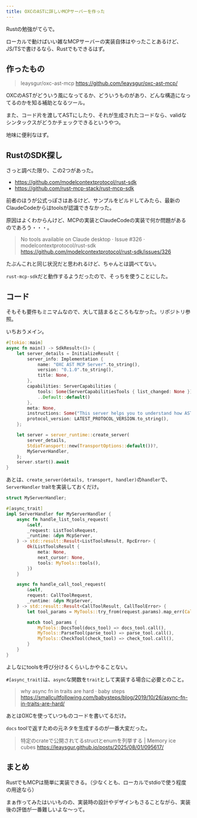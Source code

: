 ```yaml
---
title: OXCのASTに詳しいMCPサーバーを作った
---
```


Rustの勉強がてらで。

ローカルで動けばいい雑なMCPサーバーの実装自体はやったことあるけど、JS/TSで書けるなら、Rustでもできるはず。

## 作ったもの

> leaysgur/oxc-ast-mcp
> https://github.com/leaysgur/oxc-ast-mcp/

OXCのASTがどういう風になってるか、どういうものがあり、どんな構造になってるのかを知る補助となるツール。

また、コード片を渡してASTにしたり、それが生成されたコードなら、validなシンタックスがどうかチェックできるというやつ。

地味に便利なはず。

## RustのSDK探し

さっと調べた限り、この2つがあった。

- https://github.com/modelcontextprotocol/rust-sdk
- https://github.com/rust-mcp-stack/rust-mcp-sdk

前者のほうが公式っぽさはあるけど、サンプルをビルドしてみたら、最新のClaudeCodeからはtoolsが認識できなかった。

原因はよくわからんけど、MCPの実装とClaudeCodeの実装で何か問題があるのであろう・・・。

> No tools available on Claude desktop · Issue #326 · modelcontextprotocol/rust-sdk
> https://github.com/modelcontextprotocol/rust-sdk/issues/326

たぶんこれと同じ状況だと思われるけど、ちゃんとは調べてない。

`rust-mcp-sdk`だと動作するようだったので、そっちを使うことにした。

## コード

そもそも要件もミニマムなので、大して詰まるところもなかった。リポジトリ参照。

いちおうメイン。

```rs
#[tokio::main]
async fn main() -> SdkResult<()> {
    let server_details = InitializeResult {
        server_info: Implementation {
            name: "OXC AST MCP Server".to_string(),
            version: "0.1.0".to_string(),
            title: None,
        },
        capabilities: ServerCapabilities {
            tools: Some(ServerCapabilitiesTools { list_changed: None }),
            ..Default::default()
        },
        meta: None,
        instructions: Some("This server helps you to understand how ASTs are structured by OXC parser. Also useful to quick check for your code which should be valid syntax.".to_string()),
        protocol_version: LATEST_PROTOCOL_VERSION.to_string(),
    };

    let server = server_runtime::create_server(
        server_details,
        StdioTransport::new(TransportOptions::default())?,
        MyServerHandler,
    );
    server.start().await
}
```

あとは、`create_server(details, transport, handler)`の`handler`で、`ServerHandler` traitを実装しておくだけ。

```rs
struct MyServerHandler;

#[async_trait]
impl ServerHandler for MyServerHandler {
    async fn handle_list_tools_request(
        &self,
        _request: ListToolsRequest,
        _runtime: &dyn McpServer,
    ) -> std::result::Result<ListToolsResult, RpcError> {
        Ok(ListToolsResult {
            meta: None,
            next_cursor: None,
            tools: MyTools::tools(),
        })
    }

    async fn handle_call_tool_request(
        &self,
        request: CallToolRequest,
        _runtime: &dyn McpServer,
    ) -> std::result::Result<CallToolResult, CallToolError> {
        let tool_params = MyTools::try_from(request.params).map_err(CallToolError::new)?;

        match tool_params {
            MyTools::DocsTool(docs_tool) => docs_tool.call(),
            MyTools::ParseTool(parse_tool) => parse_tool.call(),
            MyTools::CheckTool(check_tool) => check_tool.call(),
        }
    }
}
```

よしなにtoolsを呼び分けるくらいしかやることない。

`#[async_trait]`は、`async`な関数を`trait`として実装する場合に必要とのこと。

> why async fn in traits are hard · baby steps
> https://smallcultfollowing.com/babysteps/blog/2019/10/26/async-fn-in-traits-are-hard/

あとはOXCを使っていつものコードを書いてるだけ。

`docs` toolで返すための元ネタを生成するのが一番大変だった。

> 特定のcrateで公開されてるstructとenumを列挙する | Memory ice cubes
> https://leaysgur.github.io/posts/2025/08/01/095617/

## まとめ

RustでもMCPは簡単に実装できる。（少なくとも、ローカルでstdioで使う程度の用途なら）

まぁ作ってみたはいいものの、実装時の設計やデザインもさることながら、実装後の評価が一番難しいよな〜って。
